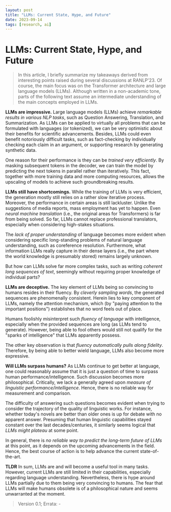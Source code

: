 ```yaml
---
layout: post
title: "LLMs: Current State, Hype, and Future"
date: 2023-09-14
tags: [research, ai]
---
```


# LLMs: Current State, Hype, and Future

> In this article, I briefly summarize my takeaways derived from interesting points raised during several discussions at RANLP'23. Of course, the main focus was on the Transformer architecture and large language models (LLMs). Although written in a non-academic tone, parts of the following text assume an intermediate understanding of the main concepts employed in LLMs. 

**LLMs are impressive.** Large language models (LLMs) achieve *remarkable results in various NLP tasks*, such as Question Answering, Translation, and Summarization. As LLMs can be applied to virtually all problems that can be formulated with languages (or tokenized), we can be very optimistic about their benefits for scientific advancements. Besides, LLMs could even benefit notoriously difficult tasks, such as fact-checking by individually checking each claim in an argument, or supporting research by generating synthetic data. 

One reason for their performance is they can be *trained very efficiently*. By masking subsequent tokens in the decoder, we can train the model by predicting the next tokens in parallel rather than iteratively. This fact, together with more training data and more computing resources, allows the upscaling of models to achieve such groundbreaking results.

**LLMs still have shortcomings.** While the training of LLMs is very efficient, the generation mostly still relies on a rather slow iterative process. Moreover, the performance in certain areas is still lackluster. Unlike the suggestions of media reports, mass employment has yet to happen. Even *neural machine translation* (i.e., the original areas for Transformers) is far from being solved. So far, LLMs cannot replace professional translators, especially when considering high-stakes situations. 

The *lack of proper understanding* of language becomes more evident when considering specific long-standing problems of natural language understanding, such as coreference resolution. Furthermore, what information LLMs really capture in their dense layers (i.e., the part where the world knowledge is presumably stored) remains largely unknown. 

But how can LLMs solve far more complex tasks, such as writing *coherent long sequences of text*, seemingly without requiring proper knowledge of individual parts?

**LLMs are deceptive.** The key element of LLMs being so convincing to humans resides in their fluency. By *cleverly sampling words*, the generated sequences are phenomenally consistent. Herein lies to key component of LLMs, namely the attention mechanism, which (by "paying attention to the important positions") establishes that no word feels out of place. 

Humans foolishly misinterpret such *fluency of language* with intelligence, especially when the provided sequences are long (as LLMs tend to generate). However, being able to fool others would still not qualify for the "sparks of intelligence" that LLMs apparently possess. 

The other key observation is that *fluency automatically pulls along fidelity*. Therefore, by being able to better wield language, LLMs also become more expressive. 

**Will LLMs surpass humans?** As LLMs continue to get better at language, one could reasonably assume that it is just a question of time to surpass human performance/intelligence. Such discussion becomes more philosophical. Critically, we lack a generally agreed upon *measure of linguistic performance/intelligence*. Hence, there is no reliable way for measurement and comparison. 

The difficulty of answering such questions becomes evident when trying to consider the trajectory of the quality of linguistic works. For instance, whether today's novels are better than older ones is up for debate with no apparent answer. Presuming that human linguistic capabilities stayed constant over the last decades/centuries, it similarly seems logical that *LLMs might plateau* at some point. 

In general, there is *no reliable way to predict the long-term future of LLMs* at this point, as it depends on the upcoming advancements in the field. Hence, the best course of action is to help advance the current state-of-the-art.

**TLDR** In sum, LLMs are and will become a useful tool in many tasks. However, current LLMs are still limited in their capabilities, especially regarding language understanding. Nevertheless, there is hype around LLMs partially due to them being very convincing to humans. The fear that LLMs will make humans obsolete is of a philosophical nature and seems unwarranted at the moment.

> Version 0.1; Errata: -
